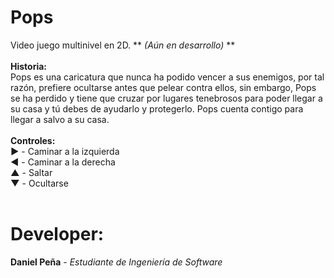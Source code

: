 # Pops
Video juego multinivel en 2D. ** *(Aún en desarrollo)* **
<br /><br />
**Historia:**<br />
Pops es una caricatura que nunca ha podido vencer a sus enemigos, por tal razón, prefiere ocultarse antes que pelear
contra ellos, sin embargo, Pops se ha perdido y tiene que cruzar por lugares tenebrosos para poder llegar a su casa y tú debes de
ayudarlo y protegerlo. Pops cuenta contigo para llegar a salvo a su casa.
<br /><br />
**Controles:**<br />
**►** - Caminar a la izquierda<br />
**◄** - Caminar a la derecha<br />
**▲** - Saltar<br />
**▼** - Ocultarse<br />
<br />
# Developer:<br />
**Daniel Peña** - *Estudiante de Ingeniería de Software*<br />
